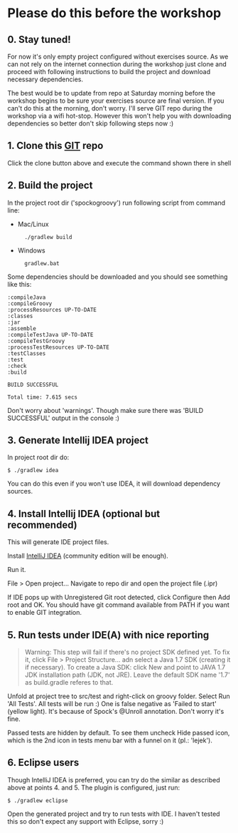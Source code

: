 
# Please do this before the workshop

## 0. Stay tuned!

For now it's only empty project configured without exercises source.
As we can not rely on the internet connection during the workshop just clone and proceed with following instructions to build the project and download necessary dependencies.

The best would be to update from repo at Saturday morning before the workshop begins to be sure your exercises source are final version.
If you can't do this at the morning, don't worry. I'll serve GIT repo during the workshop via a wifi hot-stop.
However this won't help you with downloading dependencies so better don't skip following steps now :)

## 1. Clone this [GIT](http://git-scm.com/download) repo

Click the clone button above and execute the command shown there in shell

## 2. Build the project

In the project root dir ('spockogroovy') run following script from command line:

- Mac/Linux

        ./gradlew build

- Windows

        gradlew.bat

Some dependencies should be downloaded and you should see something like this:

    :compileJava
    :compileGroovy
    :processResources UP-TO-DATE
    :classes
    :jar
    :assemble
    :compileTestJava UP-TO-DATE
    :compileTestGroovy
    :processTestResources UP-TO-DATE
    :testClasses
    :test
    :check
    :build
    
    BUILD SUCCESSFUL
    
    Total time: 7.615 secs

Don't worry about 'warnings'. Though make sure there was 'BUILD SUCCESSFUL' output in the console :)

## 3. Generate Intellij IDEA project

In project root dir do:

    $ ./gradlew idea

You can do this even if you won't use IDEA, it will download dependency sources.

## 4. Install Intellij IDEA (optional but recommended)

This will generate IDE project files.

Install [IntelliJ IDEA](http://www.jetbrains.com/idea/download/) (community edition will be enough).

Run it.

File > Open project... Navigate to repo dir and open the project file (.ipr)

If IDE pops up with Unregistered Git root detected, click Configure then Add root and OK. You should have git command available from PATH if you want to enable GIT integration.

## 5. Run tests under IDE(A) with nice reporting

> Warning: This step will fail if there's no project SDK defined yet. To fix it, click File > Project Structure... adn select a Java 1.7 SDK (creating it if necessary). To create a Java SDK: click New and point to JAVA 1.7 JDK installation path (JDK, not JRE). Leave the default SDK name '1.7' as build.gradle referes to that.

Unfold at project tree to src/test and right-click on groovy folder. Select Run 'All Tests'. All tests will be run :) One is false negative as 'Failed to start' (yellow light). It's because of Spock's @Unroll annotation. Don't worry it's fine.

Passed tests are hidden by default. To see them uncheck Hide passed icon, which is the 2nd icon in tests menu bar with a funnel on it (pl.: 'lejek').

## 6. Eclipse users

Though IntelliJ IDEA is preferred, you can try do the similar as described above at points 4. and 5. The plugin is configured, just run:

    $ ./gradlew eclipse

Open the generated project and try to run tests with IDE.
I haven't tested this so don't expect any support with Eclipse, sorry :)